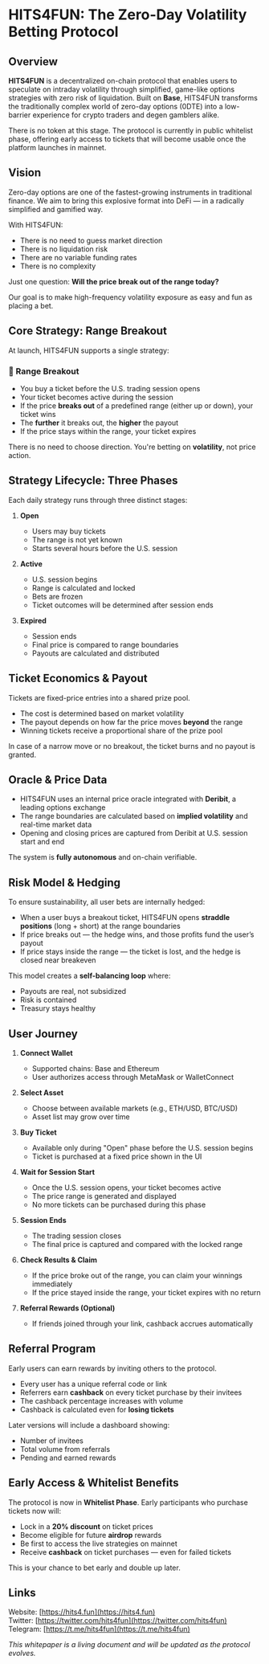 
# HITS4FUN: The Zero-Day Volatility Betting Protocol

## Overview

**HITS4FUN** is a decentralized on-chain protocol that enables users to speculate on intraday volatility through simplified, game-like options strategies with zero risk of liquidation. Built on **Base**, HITS4FUN transforms the traditionally complex world of zero-day options (0DTE) into a low-barrier experience for crypto traders and degen gamblers alike.

There is no token at this stage. The protocol is currently in public whitelist phase, offering early access to tickets that will become usable once the platform launches in mainnet.

## Vision

Zero-day options are one of the fastest-growing instruments in traditional finance. We aim to bring this explosive format into DeFi — in a radically simplified and gamified way.

With HITS4FUN:
* There is no need to guess market direction
* There is no liquidation risk
* There are no variable funding rates
* There is no complexity

Just one question: **Will the price break out of the range today?**

Our goal is to make high-frequency volatility exposure as easy and fun as placing a bet.

## Core Strategy: Range Breakout

At launch, HITS4FUN supports a single strategy:

### 🎯 Range Breakout

* You buy a ticket before the U.S. trading session opens
* Your ticket becomes active during the session
* If the price **breaks out** of a predefined range (either up or down), your ticket wins
* The **further** it breaks out, the **higher** the payout
* If the price stays within the range, your ticket expires

There is no need to choose direction. You're betting on **volatility**, not price action.

## Strategy Lifecycle: Three Phases

Each daily strategy runs through three distinct stages:

1. **Open**
   - Users may buy tickets
   - The range is not yet known
   - Starts several hours before the U.S. session

2. **Active**
   - U.S. session begins
   - Range is calculated and locked
   - Bets are frozen
   - Ticket outcomes will be determined after session ends

3. **Expired**
   - Session ends
   - Final price is compared to range boundaries
   - Payouts are calculated and distributed

## Ticket Economics & Payout

Tickets are fixed-price entries into a shared prize pool.

* The cost is determined based on market volatility
* The payout depends on how far the price moves **beyond** the range
* Winning tickets receive a proportional share of the prize pool

In case of a narrow move or no breakout, the ticket burns and no payout is granted.

## Oracle & Price Data

* HITS4FUN uses an internal price oracle integrated with **Deribit**, a leading options exchange
* The range boundaries are calculated based on **implied volatility** and real-time market data
* Opening and closing prices are captured from Deribit at U.S. session start and end

The system is **fully autonomous** and on-chain verifiable.

## Risk Model & Hedging

To ensure sustainability, all user bets are internally hedged:

* When a user buys a breakout ticket, HITS4FUN opens **straddle positions** (long + short) at the range boundaries
* If price breaks out — the hedge wins, and those profits fund the user’s payout
* If price stays inside the range — the ticket is lost, and the hedge is closed near breakeven

This model creates a **self-balancing loop** where:

- Payouts are real, not subsidized
- Risk is contained
- Treasury stays healthy

## User Journey

1. **Connect Wallet**
   - Supported chains: Base and Ethereum
   - User authorizes access through MetaMask or WalletConnect

2. **Select Asset**
   - Choose between available markets (e.g., ETH/USD, BTC/USD)
   - Asset list may grow over time

3. **Buy Ticket**
   - Available only during "Open" phase before the U.S. session begins
   - Ticket is purchased at a fixed price shown in the UI

4. **Wait for Session Start**
   - Once the U.S. session opens, your ticket becomes active
   - The price range is generated and displayed
   - No more tickets can be purchased during this phase

5. **Session Ends**
   - The trading session closes
   - The final price is captured and compared with the locked range

6. **Check Results & Claim**
   - If the price broke out of the range, you can claim your winnings immediately
   - If the price stayed inside the range, your ticket expires with no return

7. **Referral Rewards (Optional)**
   - If friends joined through your link, cashback accrues automatically

## Referral Program

Early users can earn rewards by inviting others to the protocol.

* Every user has a unique referral code or link
* Referrers earn **cashback** on every ticket purchase by their invitees
* The cashback percentage increases with volume
* Cashback is calculated even for **losing tickets**

Later versions will include a dashboard showing:
- Number of invitees
- Total volume from referrals
- Pending and earned rewards

## Early Access & Whitelist Benefits

The protocol is now in **Whitelist Phase**. Early participants who purchase tickets now will:

* Lock in a **20% discount** on ticket prices
* Become eligible for future **airdrop** rewards
* Be first to access the live strategies on mainnet
* Receive **cashback** on ticket purchases — even for failed tickets

This is your chance to bet early and double up later.

## Links

Website: [https://hits4.fun](https://hits4.fun)  
Twitter: [https://twitter.com/hits4fun](https://twitter.com/hits4fun)  
Telegram: [https://t.me/hits4fun](https://t.me/hits4fun)  

_This whitepaper is a living document and will be updated as the protocol evolves._
